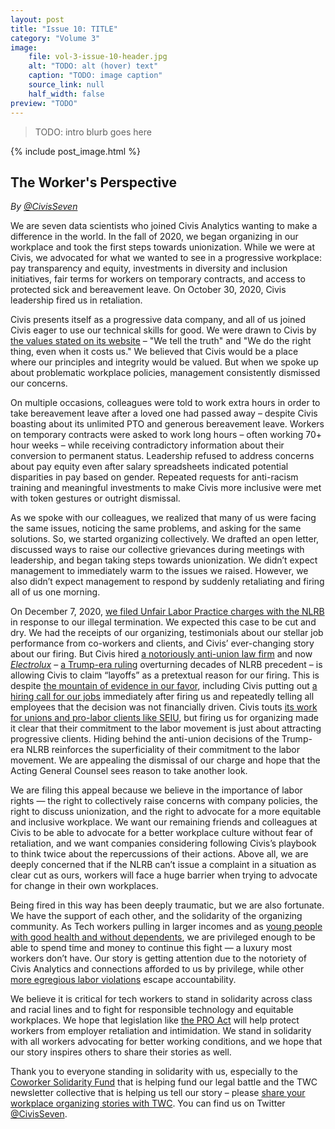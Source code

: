 ```yaml
---
layout: post
title: "Issue 10: TITLE"
category: "Volume 3"
image:
    file: vol-3-issue-10-header.jpg
    alt: "TODO: alt (hover) text"
    caption: "TODO: image caption"
    source_link: null
    half_width: false
preview: "TODO"
---
```


> TODO: intro blurb goes here

<!-- DO NOT remove the excerpt tag -->
<!--excerpt-->
<!-- remaining content goes below here -->

<!-- DO NOT remove the header image -->
{% include post_image.html %}

## The Worker's Perspective

_By [@CivisSeven](https://twitter.com/@CivisSeven)_

We are seven data scientists who joined Civis Analytics wanting to make a difference in the world. In the fall of 2020, we began organizing in our workplace and took the first steps towards unionization. While we were at Civis, we advocated for what we wanted to see in a progressive workplace: pay transparency and equity, investments in diversity and inclusion initiatives, fair terms for workers on temporary contracts, and access to protected sick and bereavement leave. On October 30, 2020, Civis leadership fired us in retaliation. 

Civis presents itself as a progressive data company, and all of us joined Civis eager to use our technical skills for good. We were drawn to Civis by [the values stated on its website](https://www.civisanalytics.com/mission/) – "We tell the truth" and "We do the right thing, even when it costs us." We believed that Civis would be a place where our principles and integrity would be valued. But when we spoke up about problematic workplace policies, management consistently dismissed our concerns.

On multiple occasions, colleagues were told to work extra hours in order to take bereavement leave after a loved one had passed away – despite Civis boasting about its unlimited PTO and generous bereavement leave. Workers on temporary contracts were asked to work long hours – often working 70+ hour weeks – while receiving contradictory information about their conversion to permanent status. Leadership refused to address concerns about pay equity even after salary spreadsheets indicated potential disparities in pay based on gender. Repeated requests for anti-racism training and meaningful investments to make Civis more inclusive were met with token gestures or outright dismissal.

As we spoke with our colleagues, we realized that many of us were facing the same issues, noticing the same problems, and asking for the same solutions. So, we started organizing collectively. We drafted an open letter, discussed ways to raise our collective grievances during meetings with leadership, and began taking steps towards unionization. We didn’t expect management to immediately warm to the issues we raised. However, we also didn’t expect management to respond by suddenly retaliating and firing all of us one morning.

On December 7, 2020, [we filed Unfair Labor Practice charges with the NLRB](https://www.nlrb.gov/case/13-CA-269890) in response to our illegal termination. We expected this case to be cut and dry. We had the receipts of our organizing, testimonials about our stellar job performance from co-workers and clients, and Civis’ ever-changing story about our firing. But Civis hired [a notoriously anti-union law firm](https://www.versobooks.com/blogs/4267-union-busting-on-campus-jackson-lewis-and-higher-education-anti-unionism) and now [_Electrolux_](https://www.nlrb.gov/case/15-CA-206187) – [a Trump-era ruling](https://www.epi.org/publication/unprecedented-the-trump-nlrbs-attack-on-workers-rights/) overturning decades of NLRB precedent – is allowing Civis to claim “layoffs” as a pretextual reason for our firing. This is despite [the mountain of evidence in our favor](https://nymag.com/intelligencer/2021/04/civis-analytics-accused-of-firing-workers-for-speaking-up.html), including Civis putting out [a hiring call for our jobs](https://web.archive.org/web/20201106222003/https://www.civisanalytics.com/careers/) immediately after firing us and repeatedly telling all employees that the decision was not financially driven. Civis touts [its work for unions and pro-labor clients like SEIU](https://www.techtransparencyproject.org/articles/civis-analytics), but firing us for organizing made it clear that their commitment to the labor movement is just about attracting progressive clients. Hiding behind the anti-union decisions of the Trump-era NLRB reinforces the superficiality of their commitment to the labor movement. We are appealing the dismissal of our charge and hope that the Acting General Counsel sees reason to take another look. 

We are filing this appeal because we believe in the importance of labor rights — the right to collectively raise concerns with company policies, the right to discuss unionization, and the right to advocate for a more equitable and inclusive workplace. We want our remaining friends and colleagues at Civis to be able to advocate for a better workplace culture without fear of retaliation, and we want companies considering following Civis’s playbook to think twice about the repercussions of their actions. Above all, we are deeply concerned that if the NLRB can’t issue a complaint in a situation as clear cut as ours, workers will face a huge barrier when trying to advocate for change in their own workplaces. 

Being fired in this way has been deeply traumatic, but we are also fortunate. We have the support of each other, and the solidarity of the organizing community. As Tech workers pulling in larger incomes and as [young people with good health and without dependents](https://onezero.medium.com/employer-tied-health-care-is-also-a-tech-accountability-issue-42f4dd2f8601), we are privileged enough to be able to spend time and money to continue this fight — a luxury most workers don’t have. Our story is getting attention due to the notoriety of Civis Analytics and connections afforded to us by privilege, while other [more egregious labor violations](https://www.buzzfeednews.com/article/carolineodonovan/amazon-union-labor-violations-nlrb) escape accountability. 

We believe it is critical for tech workers to stand in solidarity across class and racial lines and to fight for responsible technology and equitable workplaces. We hope that legislation like [the PRO Act](https://passtheproact.org/) will help protect workers from employer retaliation and intimidation. We stand in solidarity with all workers advocating for better working conditions, and we hope that our story inspires others to share their stories as well. 

Thank you to everyone standing in solidarity with us, especially to the [Coworker Solidarity Fund](https://coworkerfund.org/) that is helping fund our legal battle and the TWC newsletter collective that is helping us tell our story – please [share your workplace organizing stories with TWC](https://news.techworkerscoalition.org/call-for-submissions/). You can find us on Twitter [@CivisSeven](https://twitter.com/@CivisSeven).

